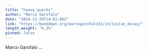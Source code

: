```yaml
---
title: "heavy_quarks"
author: "Marco Garofalo"
date: "2024-11-29T14:01:06Z"
link: "https://bookdown.org/marcogarofalo31/inclusive_decay/"
length_weight: "4.3%"
pinned: false
---
```


Marco Garofalo  ...
